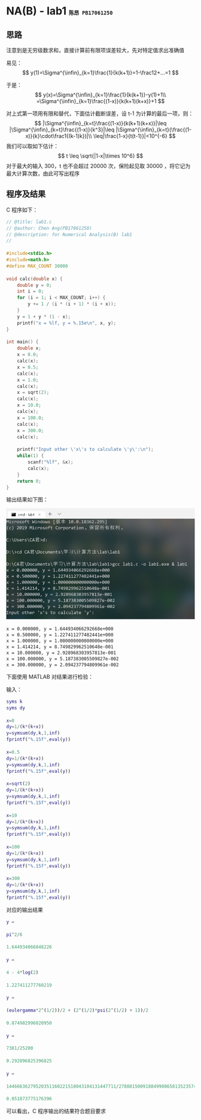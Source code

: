 # NA(B) - lab1  <font size=3>`陈昂 PB17061250`</font>

## 思路

注意到是无穷级数求和，直接计算前有限项误差较大，先对特定值求出准确值

易见：
$$
y(1)=\Sigma^{\infin}_{k=1}\frac{1}{k(k+1)}=1-\frac12+...=1
$$

于是：
$$
y(x)=\Sigma^{\infin}_{k=1}\frac{1}{k(k+1)}-y(1)+1\\
=\Sigma^{\infin}_{k=1}\frac{(1-x)}{k(k+1)(k+x)}+1
$$

对上式第一项用有限和替代，下面估计截断误差，设 t-1 为计算的最后一项，则：
$$
|\Sigma^{\infin}_{k=t}\frac{(1-x)}{k(k+1)(k+x)}|\leq |\Sigma^{\infin}_{k=t}\frac{(1-x)}{k^3}|\leq |\Sigma^{\infin}_{k=t}(\frac{(1-x)}{k}\cdot\frac1{(k-1)k})|\\
\leq|\frac{1-x}{t(t-1)}|<10^{-6}
$$
我们可以取如下估计：
$$
t \leq \sqrt{|1-x|\times 10^6}
$$
对于最大的输入 300，t 也不会超过 20000 次，保险起见取 30000 ，将它记为最大计算次数，由此可写出程序

## 程序及结果

C 程序如下：

```c
// @title: lab1.c 
// @author: Chen Ang(PB17061250)
// @description: for Numerical Analysis(B) lab1
//

#include<stdio.h>
#include<math.h>
#define MAX_COUNT 30000

void calc(double x) {
    double y = 0;
    int i = 0;
    for (i = 1; i < MAX_COUNT; i++) {
        y += 1 / (i * (i + 1) * (i + x));
    }
    y = 1 + y * (1 - x);
    printf("x = %lf, y = %.15e\n", x, y);
}

int main() {
    double x;
    x = 0.0;
    calc(x);
    x = 0.5;
    calc(x);
    x = 1.0;
    calc(x);
    x = sqrt(2);
    calc(x);
    x = 10.0;
    calc(x);
    x = 100.0;
    calc(x);
    x = 300.0;
    calc(x);

    printf("Input other \'x\'s to calculate \'y\':\n");
    while(1) {
        scanf("%lf", &x);
        calc(x);
    }
    return 0;
}
```

输出结果如下图：

![1](lab1.assets/1.jpg)

```
x = 0.000000, y = 1.644934066292668e+000
x = 0.500000, y = 1.227411277482441e+000                   
x = 1.000000, y = 1.000000000000000e+000                   
x = 1.414214, y = 8.749829962510648e-001                   
x = 10.000000, y = 2.928968303957813e-001                 
x = 100.000000, y = 5.187383005509827e-002                 
x = 300.000000, y = 2.094237794809961e-002 
```

下面使用 MATLAB 对结果进行检验：

输入：


```matlab
syms k
syms dy

x=0
dy=1/(k*(k+x))
y=symsum(dy,k,1,inf)
fprintf("%.15f",eval(y))

x=0.5
dy=1/(k*(k+x))
y=symsum(dy,k,1,inf)
fprintf("%.15f",eval(y))

x=sqrt(2)
dy=1/(k*(k+x))
y=symsum(dy,k,1,inf)
fprintf("%.15f",eval(y))

x=10
dy=1/(k*(k+x))
y=symsum(dy,k,1,inf)
fprintf("%.15f",eval(y))

x=100
dy=1/(k*(k+x))
y=symsum(dy,k,1,inf)
fprintf("%.15f",eval(y))

x=300
dy=1/(k*(k+x))
y=symsum(dy,k,1,inf)
fprintf("%.15f",eval(y))
```

对应的输出结果

```matlab
y =
 
pi^2/6
 
1.644934066848226

y =
 
4 - 4*log(2)
 
1.227411277760219

y =
 
(eulergamma*2^(1/2))/2 + (2^(1/2)*psi(2^(1/2) + 1))/2
 
0.874982996020950

y =
 
7381/25200
 
0.292896825396825

y =
 
14466636279520351160221518043104131447711/278881500918849908658135235741249214227200
 
0.051873775176396
```

可以看出，C 程序输出的结果符合题目要求